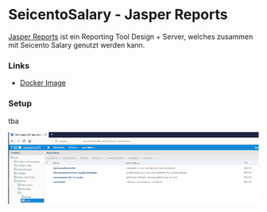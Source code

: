 # SeicentoSalary - Jasper Reports  
[Jasper Reports](https://community.jaspersoft.com/project/jasperreports-server) ist ein Reporting Tool Design + Server, welches zusammen mit Seicento Salary genutzt werden kann.


### Links
* [Docker Image](https://cloud.docker.com/u/jmurihub/repository/docker/jmurihub/jasperserver)

### Setup
tba

![Jasperserver](https://github.com/jmurighub/SeicentoSalary/blob/master/docs/images/Jasper_SalaryOverview.PNG "Jasperserver")   
